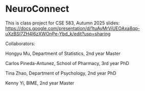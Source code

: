 # NeuroConnect

This is class project for CSE 583, Autumn 2025
slides: https://docs.google.com/presentation/d/1tuAyMrViUEOAxa8qp-uXzBSI7ZH4I6zXWOnPe-Ybd_k/edit?usp=sharing

Collaborators:

Hongyu Mu, Department of Statistics, 2nd year Master

Carlos Pineda-Antunez, School of Pharmacy, 3rd year PhD

Tina Zhao, Department of Psychology, 2nd year PhD

Kenny Yi, BIME, 2nd year Master
